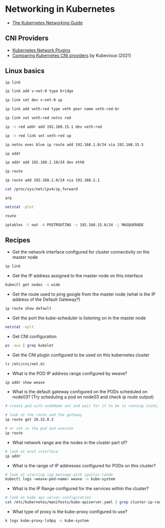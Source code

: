 # Networking in Kubernetes

- [The Kubernetes Networking Guide](https://www.tkng.io/)

## CNI Providers

- [Kubernetes Network Plugins](https://kubernetes.io/docs/concepts/extend-kubernetes/compute-storage-net/network-plugins/)
- [Comparing Kubernetes CNI providers](https://kubevious.io/blog/post/comparing-kubernetes-container-network-interface-cni-providers) by Kubevious (2021)

## Linux basics

```bash
ip link

ip link add v-net-0 type bridge

ip link set dev v-net-0 up

ip link add veth-red type veth peer name veth-red-br

ip link set veth-red netns red

ip -n red addr add 192.168.15.1 dev veth-red

ip -n red link set veth-red up

ip netns exec blue ip route add 192.168.1.0/24 via 192.168.15.5

ip addr

ip addr add 192.168.1.10/24 dev eth0

ip route

ip route add 192.168.1.0/24 via 192.168.2.1

cat /proc/sys/net/ipv4/ip_forward

arp

netstat -plnt

route

iptables -t nat -A POSTROUTING -s 192.168.15.0/24 -j MASQUERADE
```

## Recipes

- Get the network interface configured for cluster connectivity on the master node

```bash
ip link
```

- Get the IP address assigned to the master node on this interface

```bash
kubectl get nodes -o wide
```

- Get the route used to ping google from the master node (what is the IP address of the Default Gateway?)

```bash
ip route show default
```

- Get the port the kube-scheduler is listening on in the master node

```bash
netstat -nplt
```

- Get CNI configuration

```bash
ps -aux | grep kubelet
```

- Get the CNI plugin configured to be used on this kubernetes cluster

```bash
ls /etc/cni/net.d/
```

- What is the POD IP address range configured by weave?

```bash
ip addr show weave
```

- What is the default gateway configured on the PODs scheduled on node03? (Try scheduling a pod on node03 and check ip route output)

```bash
# create pod with nodeName set and wait for it to be in running state, get its ip

# look at the route and the gateway
ip route get 10.32.0.3

# or ssh in the pod and execute
ip route
```

- What network range are the nodes in the cluster part of?

```bash
# look at ens3 interface
ip addr
```

- What is the range of IP addresses configured for PODs on this cluster?

```bash
# look at starting log message with ipalloc-rande
kubectl logs <weave-pod-name> weave -n kube-system
```

- What is the IP Range configured for the services within the cluster?

```bash
# look at kube api server configuration
cat /etc/kubernetes/manifests/kube-apiserver.yaml | grep cluster-ip-range
```

- What type of proxy is the kube-proxy configured to use?

```bash
k logs kube-proxy-lx9pq -n kube-system
```
